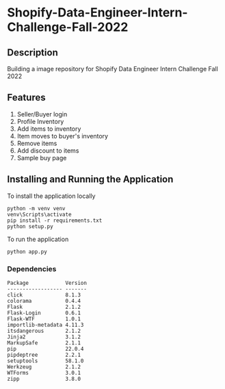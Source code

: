 # Shopify-Data-Engineer-Intern-Challenge-Fall-2022

## Description
Building a image repository for Shopify Data Engineer Intern Challenge Fall 2022

## Features
1. Seller/Buyer login 
2. Profile Inventory
3. Add items to inventory
4. Item moves to buyer's inventory
5. Remove items
6. Add discount to items
7. Sample buy page

## Installing and Running the Application
To install the application locally
```
python -m venv venv 
venv\Scripts\activate
pip install -r requirements.txt
python setup.py
```
To run the application 
```
python app.py
```

### Dependencies
```
Package            Version
------------------ -------
click              8.1.3
colorama           0.4.4
Flask              2.1.2
Flask-Login        0.6.1
Flask-WTF          1.0.1
importlib-metadata 4.11.3
itsdangerous       2.1.2
Jinja2             3.1.2
MarkupSafe         2.1.1
pip                22.0.4
pipdeptree         2.2.1
setuptools         58.1.0
Werkzeug           2.1.2
WTForms            3.0.1
zipp               3.8.0

```

